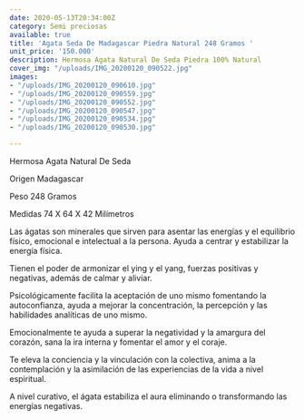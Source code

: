 ```yaml
---
date: 2020-05-13T20:34:00Z
category: Semi preciosas
available: true
title: 'Agata Seda De Madagascar Piedra Natural 248 Gramos '
unit_price: '150.000'
description: Hermosa Agata Natural De Seda Piedra 100% Natural
cover_img: "/uploads/IMG_20200120_090522.jpg"
images:
- "/uploads/IMG_20200120_090610.jpg"
- "/uploads/IMG_20200120_090559.jpg"
- "/uploads/IMG_20200120_090552.jpg"
- "/uploads/IMG_20200120_090547.jpg"
- "/uploads/IMG_20200120_090534.jpg"
- "/uploads/IMG_20200120_090530.jpg"

---
```

Hermosa Agata Natural De Seda 

Origen Madagascar 

Peso 248 Gramos 

Medidas 74 X 64 X 42 Milímetros 

Las ágatas son minerales que sirven para asentar las energías y el equilibrio físico, emocional e intelectual a la persona. Ayuda a centrar y estabilizar la energía física.

Tienen el poder de armonizar el ying y el yang, fuerzas positivas y negativas, además de calmar y aliviar.

Psicológicamente facilita la aceptación de uno mismo fomentando la autoconfianza, ayuda a mejorar la concentración, la percepción y las habilidades analíticas de uno mismo.

Emocionalmente te ayuda a superar la negatividad y la amargura del corazón, sana la ira interna y fomentar el amor y el coraje.

Te eleva la conciencia y la vinculación con la colectiva, anima a la contemplación y la asimilación de las experiencias de la vida a nivel espiritual.

A nivel curativo, el ágata estabiliza el aura eliminando o transformando las energías negativas.